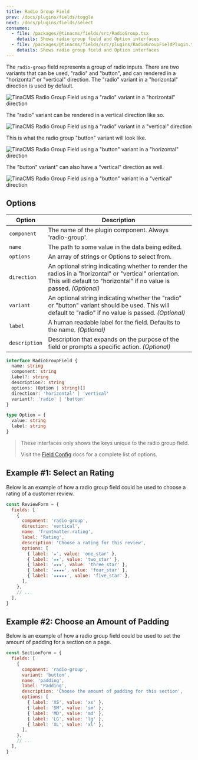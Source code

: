 ```yaml
---
title: Radio Group Field
prev: /docs/plugins/fields/toggle
next: /docs/plugins/fields/select
consumes:
  - file: /packages/@tinacms/fields/src/RadioGroup.tsx
    details: Shows radio group field and Option interfaces
  - file: /packages/@tinacms/fields/src/plugins/RadioGroupFieldPlugin.tsx
    details: Shows radio group field and Option interfaces
---
```


The `radio-group` field represents a group of radio inputs. There are two variants that can be used, "radio" and "button", and can rendered in a "horizontal" or "vertical" direction. The "radio" variant in a "horizontal" direction is used by default.

![TinaCMS Radio Group Field using a "radio" variant in a "horizontal" direction](/img/fields/radio-group-field-horizontal-radio.png)

The "radio" variant can be rendered in a vertical direction like so.

![TinaCMS Radio Group Field using a "radio" variant in a "vertical" direction](/img/fields/radio-group-field-vertical-radio.png)

This is what the radio group "button" variant will look like.

![TinaCMS Radio Group Field using a "button" variant in a "horizontal" direction](/img/fields/radio-group-field-horizontal-button.png)

The "button" variant" can also have a "vertical" direction as well.

![TinaCMS Radio Group Field using a "button" variant in a "vertical" direction](/img/fields/radio-group-field-vertical-button.png)

## Options

| Option        | Description                                                                                                                                                                   |
| ------------- | ----------------------------------------------------------------------------------------------------------------------------------------------------------------------------- |
| `component`   | The name of the plugin component. Always 'radio-group'.                                                                                                                       |
| `name`        | The path to some value in the data being edited.                                                                                                                              |
| `options`     | An array of strings or Options to select from.                                                                                                                                |
| `direction`   | An optional string indicating whether to render the radios in a "horizontal" or "vertical" orientation. This will default to "horizontal" if no value is passed. _(Optional)_ |
| `variant`     | An optional string indicating whether the "radio" or "button" variant should be used. This will default to "radio" if no value is passed. _(Optional)_                        |
| `label`       | A human readable label for the field. Defaults to the name. _(Optional)_                                                                                                      |
| `description` | Description that expands on the purpose of the field or prompts a specific action. _(Optional)_                                                                               |

```typescript
interface RadioGroupField {
  name: string
  component: string
  label?: string
  description?: string
  options: (Option | string)[]
  direction?: 'horizontal' | 'vertical'
  variant?: 'radio' | 'button'
}

type Option = {
  value: string
  label: string
}
```

> These interfaces only shows the keys unique to the radio group field.
>
> Visit the [Field Config](/docs/plugins/fields) docs for a complete list of options.

## Example #1: Select an Rating

Below is an example of how a radio group field could be used to choose a rating of a customer review.

```javascript
const ReviewForm = {
  fields: [
    {
      component: 'radio-group',
      direction: 'vertical',
      name: 'frontmatter.rating',
      label: 'Rating',
      description: 'Choose a rating for this review',
      options: [
        { label: '★', value: 'one_star' },
        { label: '★★', value: 'two_star' },
        { label: '★★★', value: 'three_star' },
        { label: '★★★★', value: 'four_star' },
        { label: '★★★★★', value: 'five_star' },
      ],
    },
    // ...
  ],
}
```

## Example #2: Choose an Amount of Padding

Below is an example of how a radio group field could be used to set the amount of padding for a section on a page.

```javascript
const SectionForm = {
  fields: [
    {
      component: 'radio-group',
      variant: 'button',
      name: 'padding',
      label: 'Padding',
      description: 'Choose the amount of padding for this section',
      options: [
        { label: 'XS', value: 'xs' },
        { label: 'SM', value: 'sm' },
        { label: 'MD', value: 'md' },
        { label: 'LG', value: 'lg' },
        { label: 'XL', value: 'xl' },
      ],
    },
    // ...
  ],
}
```

